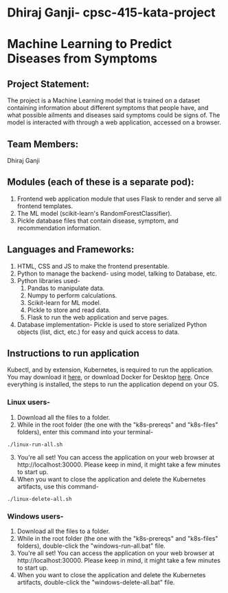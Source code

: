 # Dhiraj Ganji- cpsc-415-kata-project
# Machine Learning to Predict Diseases from Symptoms

## Project Statement: 
The project is a Machine Learning model that is trained on a dataset containing information about different symptoms that people have, and what possible ailments and diseases said symptoms could be signs of. The model is interacted with through a web application, accessed on a browser.

## Team Members: 
Dhiraj Ganji

## Modules (each of these is a separate pod):
  1. Frontend web application module that uses Flask to render and serve all frontend templates.
  2. The ML model (scikit-learn's RandomForestClassifier).
  3. Pickle database files that contain disease, symptom, and recommendation information.

## Languages and Frameworks: 
1. HTML, CSS and JS to make the frontend presentable.
2. Python to manage the backend- using model, talking to Database, etc.
3. Python libraries used-
    1. Pandas to manipulate data.
    2. Numpy to perform calculations.
    3. Scikit-learn for ML model.
    4. Pickle to store and read data.
    5. Flask to run the web application and serve pages.
4. Database implementation- Pickle is used to store serialized Python objects (list, dict, etc.) for easy and quick access to data.

## Instructions to run application 
Kubectl, and by extension, Kubernetes, is required to run the application. You may download it [here](https://kubernetes.io/releases/download/), or download Docker for Desktop [here](https://www.docker.com/products/docker-desktop/). Once everything is installed, the steps to run the application depend on your OS.
### Linux users- 
  1. Download all the files to a folder. 
  2. While in the root folder (the one with the "k8s-prereqs" and "k8s-files" folders), enter this command into your terminal-
  
    ./linux-run-all.sh
     
  3. You're all set! You can access the application on your web browser at http://localhost:30000. Please keep in mind, it might take a few minutes to start up. 
  4. When you want to close the application and delete the Kubernetes artifacts, use this command-
      
    ./linux-delete-all.sh

### Windows users- 
  1. Download all the files to a folder. 
  2. While in the root folder (the one with the "k8s-prereqs" and "k8s-files" folders), double-click the "windows-run-all.bat" file. 
  3. You're all set! You can access the application on your web browser at http://localhost:30000. Please keep in mind, it might take a few minutes to start up. 
  4. When you want to close the application and delete the Kubernetes artifacts, double-click the "windows-delete-all.bat" file. 
